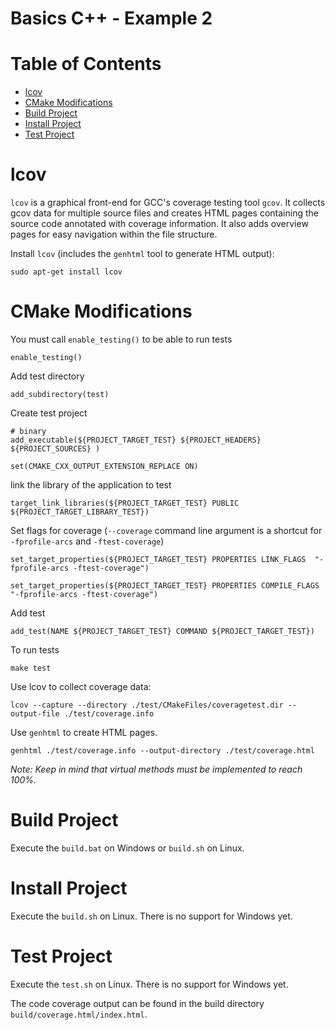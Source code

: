 # Basics C++ - Example 2

# Table of Contents

* [lcov](#lcov)
* [CMake Modifications](#cmake-modifications)
* [Build Project](#build-project)
* [Install Project](#install-project)
* [Test Project](#test-project)

# lcov

`lcov` is a graphical front-end for GCC's coverage testing tool `gcov`.
It collects gcov data for multiple source files and creates HTML pages containing the source code annotated with coverage information.
It also adds overview pages for easy navigation within the file structure.

Install `lcov` (includes the `genhtml` tool to generate HTML output):
~~~
sudo apt-get install lcov
~~~

# CMake Modifications

You must call `enable_testing()` to be able to run tests
~~~
enable_testing()
~~~

Add test directory
~~~
add_subdirectory(test)
~~~

Create test project
~~~
# binary
add_executable(${PROJECT_TARGET_TEST} ${PROJECT_HEADERS} ${PROJECT_SOURCES} )
~~~

~~~
set(CMAKE_CXX_OUTPUT_EXTENSION_REPLACE ON)
~~~

link the library of the application to test
~~~
target_link_libraries(${PROJECT_TARGET_TEST} PUBLIC ${PROJECT_TARGET_LIBRARY_TEST})
~~~

Set flags for coverage (`--coverage` command line argument is a shortcut for `-fprofile-arcs` and `-ftest-coverage`)
~~~
set_target_properties(${PROJECT_TARGET_TEST} PROPERTIES LINK_FLAGS  "-fprofile-arcs -ftest-coverage")

set_target_properties(${PROJECT_TARGET_TEST} PROPERTIES COMPILE_FLAGS  "-fprofile-arcs -ftest-coverage")
~~~

Add test
~~~
add_test(NAME ${PROJECT_TARGET_TEST} COMMAND ${PROJECT_TARGET_TEST})
~~~

To run tests
~~~
make test
~~~

Use lcov to collect coverage data:
~~~
lcov --capture --directory ./test/CMakeFiles/coveragetest.dir --output-file ./test/coverage.info
~~~

Use `genhtml` to create HTML pages.
~~~
genhtml ./test/coverage.info --output-directory ./test/coverage.html
~~~
*Note: Keep in mind that virtual methods must be implemented to reach 100%.*

# Build Project

Execute the `build.bat` on Windows or `build.sh` on Linux.

# Install Project

Execute the `build.sh` on Linux. There is no support for Windows yet.

# Test Project

Execute the `test.sh` on Linux. There is no support for Windows yet.

The code coverage output can be found in the build directory `build/coverage.html/index.html`.